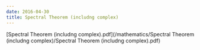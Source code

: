 ```yaml
---
date: 2016-04-30
title: Spectral Theorem (includng complex)
---
```


[Spectral Theorem (includng complex).pdf](/mathematics/Spectral Theorem (includng complex)/Spectral Theorem (includng complex).pdf)